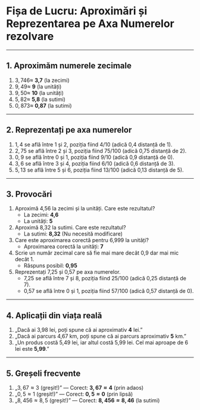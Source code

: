 # **Fișa de Lucru: Aproximări și Reprezentarea pe Axa Numerelor rezolvare**

------

## 1. **Aproximăm numerele zecimale**

1. $3{,}746 \approx$ **3,7** (la zecimi)
2. $9{,}49 \approx$ **9** (la unități)
3. $9{,}50 \approx$ **10** (la unități)
4. $5{,}82 \approx$ **5,8** (la sutimi)
5. $0{,}873 \approx$ **0,87** (la sutimi)

------

## 2. **Reprezentați pe axa numerelor**

1. $1{,}4$ se află între 1 și 2, poziția fiind 4/10 (adică 0,4 distanță de 1).
2. $2{,}75$ se află între 2 și 3, poziția fiind 75/100 (adică 0,75 distanță de 2).
3. $0{,}9$ se află între 0 și 1, poziția fiind 9/10 (adică 0,9 distanță de 0).
4. $3{,}6$ se află între 3 și 4, poziția fiind 6/10 (adică 0,6 distanță de 3).
5. $5{,}13$ se află între 5 și 6, poziția fiind 13/100 (adică 0,13 distanță de 5).

------

## 3. **Provocări**

1. Aproximă 4,56 la zecimi și la unități. Care este rezultatul?
   - La zecimi: **4,6**
   - La unități: **5**
2. Aproximă 8,32 la sutimi. Care este rezultatul?
   - La sutimi: **8,32** (Nu necesită modificare)
3. Care este aproximarea corectă pentru 6,999 la unități?
   - Aproximarea corectă la unități: **7**
4. Scrie un număr zecimal care să fie mai mare decât 0,9 dar mai mic decât 1.
   - Răspuns posibil: **0,95**
5. Reprezentați 7,25 și 0,57 pe axa numerelor.
   - 7,25 se află între 7 și 8, poziția fiind 25/100 (adică 0,25 distanță de 7).
   - 0,57 se află între 0 și 1, poziția fiind 57/100 (adică 0,57 distanță de 0).

------

## 4. **Aplicații din viața reală**

1. „Dacă ai 3,98 lei, poți spune că ai aproximativ **4** lei.”
2. „Dacă ai parcurs 4,67 km, poți spune că ai parcurs aproximativ **5** km.”
3. „Un produs costă 5,49 lei, iar altul costă 5,99 lei. Cel mai aproape de 6 lei este **5,99**.”

------

## 5. **Greșeli frecvente**

1. „$3{,}67 \approx 3$ (greșit!)” — Corect: **$3{,}67 \approx 4$** (prin adaos)
2. „$0{,}5 \approx 1$ (greșit!)” — Corect: **$0{,}5 \approx 0$** (prin lipsă)
3. „$8{,}456 \approx 8{,}5$ (greșit!)” — Corect: **$8{,}456 \approx 8{,}46$** (la sutimi)

